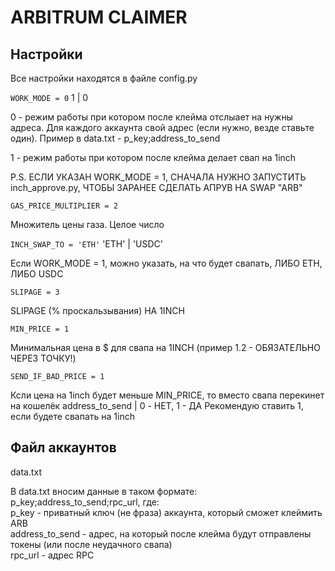 
# ARBITRUM CLAIMER



## Настройки

Все настройки находятся в файле config.py

`WORK_MODE = 0` 1 | 0

0 - режим работы при котором после клейма отслыает на нужны адреса. Для каждого аккаунта свой адрес (если нужно, везде ставьте один). Пример в data.txt - p_key;address_to_send

1 - режим работы при котором после клейма делает свап на 1inch

P.S. ЕСЛИ УКАЗАН WORK_MODE = 1, СНАЧАЛА НУЖНО ЗАПУСТИТЬ inch_approve.py, ЧТОБЫ ЗАРАНЕЕ СДЕЛАТЬ АПРУВ НА SWAP "ARB"



`GAS_PRICE_MULTIPLIER = 2`

Множитель цены газа. Целое число

`INCH_SWAP_TO = 'ETH'` 'ETH' | 'USDC'

Если WORK_MODE = 1, можно указать, на что будет свапать, ЛИБО ETH, ЛИБО USDC

`SLIPAGE = 3`

SLIPAGE (% проскальзывания) НА 1INCH

`MIN_PRICE = 1`

Минимальная цена в $ для свапа на 1INCH (пример 1.2 - ОБЯЗАТЕЛЬНО ЧЕРЕЗ ТОЧКУ!)

`SEND_IF_BAD_PRICE = 1`

Ксли цена на 1inch будет меньше MIN_PRICE, то вместо свапа перекинет на кошелёк address_to_send | 0 - НЕТ, 1 - ДА
Рекомендую ставить 1, если будете свапать на 1inch

## Файл аккаунтов

data.txt

В data.txt вносим данные в таком формате: p_key;address_to_send;rpc_url, где:\
p_key - приватный ключ (не фраза) аккаунта, который сможет клеймить ARB\
address_to_send - адрес, на который после клейма будут отправлены токены (или после неудачного свапа)\
rpc_url - адрес RPC 


